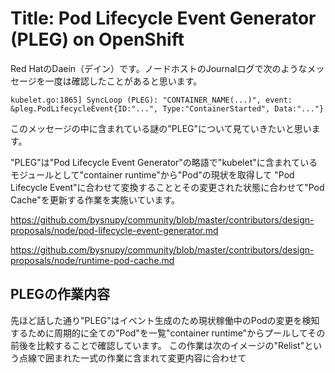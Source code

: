 # Title: Pod Lifecycle Event Generator (PLEG) on OpenShift

Red HatのDaein（デイン）です。ノードホストのJournalログで次のようなメッセージを一度は確認したことがあると思います。
```command
kubelet.go:1865] SyncLoop (PLEG): "CONTAINER_NAME(...)", event: &pleg.PodLifecycleEvent{ID:"...", Type:"ContainerStarted", Data:"..."}
```
このメッセージの中に含まれている謎の"PLEG"について見ていきたいと思います。

"PLEG"は"Pod Lifecycle Event Generator"の略語で"kubelet"に含まれているモジュールとして"container runtime"から"Pod"の現状を取得して
"Pod Lifecycle Event"に合わせて変換することとその変更された状態に合わせて"Pod Cache"を更新する作業を実施いています。

https://github.com/bysnupy/community/blob/master/contributors/design-proposals/node/pod-lifecycle-event-generator.md

https://github.com/bysnupy/community/blob/master/contributors/design-proposals/node/runtime-pod-cache.md

## PLEGの作業内容

先ほど話した通り"PLEG"はイベント生成のため現状稼働中のPodの変更を検知するために周期的に全ての"Pod"を一覧"container runtime"からプールしてその前後を比較することで確認しています。
この作業は次のイメージの"Relist"という点線で囲まれた一式の作業に含まれて変更内容に合わせて
